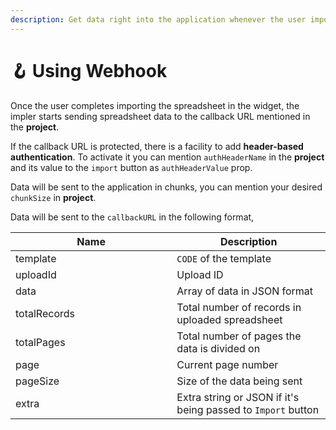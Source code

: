 ```yaml
---
description: Get data right into the application whenever the user imports the spreadsheet
---
```


# 🪝 Using Webhook

Once the user completes importing the spreadsheet in the widget, the impler starts sending spreadsheet data to the callback URL mentioned in the **project**.

If the callback URL is protected, there is a facility to add **header-based authentication**. To activate it you can mention `authHeaderName` in the **project** and its value to the `import` button as `authHeaderValue` prop.

Data will be sent to the application in chunks, you can mention your desired `chunkSize` in **project**.

Data will be sent to the `callbackURL` in the following format,

<table data-full-width="true"><thead><tr><th width="242.33333333333337">Name</th><th>Description</th></tr></thead><tbody><tr><td>template</td><td><code>CODE</code> of the template</td></tr><tr><td>uploadId</td><td>Upload ID</td></tr><tr><td>data</td><td>Array of data in JSON format</td></tr><tr><td>totalRecords</td><td>Total number of records in uploaded spreadsheet</td></tr><tr><td>totalPages</td><td>Total number of pages the data is divided on</td></tr><tr><td>page</td><td>Current page number</td></tr><tr><td>pageSize</td><td>Size of the data being sent</td></tr><tr><td>extra</td><td>Extra string or JSON if it's being passed to <code>Import</code> button</td></tr></tbody></table>
